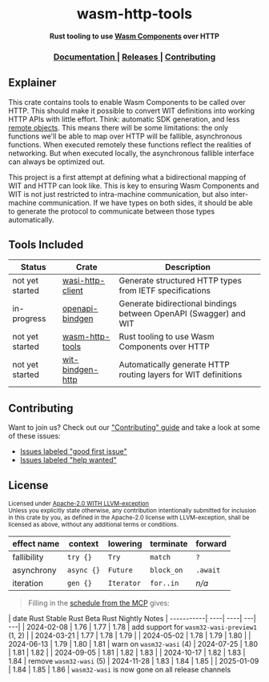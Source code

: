 <h1 align="center">wasm-http-tools</h1>
<div align="center">
  <strong>
    Rust tooling to use <a href="https://github.com/webassembly/component-model">Wasm Components</a> over HTTP
  </strong>
</div>

<div align="center">
  <h3>
    <a href="https://yoshuawuyts.github.io/wasm-http-tools">
      Documentation
    </a>
    <span> | </span>
    <a href="https://github.com/yoshuawuyts/wasm-http-tools/releases">
      Releases
    </a>
    <span> | </span>
    <a href="https://github.com/yoshuawuyts/wasm-http-tools/blob/master.github/CONTRIBUTING.md">
      Contributing
    </a>
  </h3>
</div>

## Explainer

This crate contains tools to enable Wasm Components to be called over HTTP. This
should make it possible to convert WIT definitions into working HTTP APIs with
little effort. Think: automatic SDK generation, and less [remote
objects](https://en.wikipedia.org/wiki/Distributed_object). This means there
will be some limitations: the only functions we'll be able to map over HTTP will
be fallible, asynchronous functions. When executed remotely these functions 
reflect the realities of networking. But when executed locally, the asynchronous
fallible interface can always be optimized out.

This project is a first attempt at defining what a bidirectional mapping of WIT
and HTTP can look like. This is key to ensuring Wasm Components and WIT is not
just restricted to intra-machine communication, but also inter-machine
communication. If we have types on both sides, it should be able to generate the
protocol to communicate between those types automatically.

## Tools Included

| Status          | Crate                                          | Description                                                       |
| --------------- | ---------------------------------------------- | ----------------------------------------------------------------- |
| not yet started | [wasi-http-client](./crates/wasi-http-client/) | Generate structured HTTP types from IETF specifications           |
| in-progress     | [openapi-bindgen](./crates/openapi-bindgen/)   | Generate bidirectional bindings between OpenAPI (Swagger) and WIT |
| not yet started | [wasm-http-tools](./crates/wasm-http-tools/)   | Rust tooling to use Wasm Components over HTTP                     |
| not yet started | [wit-bindgen-http](./crates/wit-bindgen-http/) | Automatically generate HTTP routing layers for WIT definitions    |

## Contributing
Want to join us? Check out our ["Contributing" guide][contributing] and take a
look at some of these issues:

- [Issues labeled "good first issue"][good-first-issue]
- [Issues labeled "help wanted"][help-wanted]

[contributing]: https://github.com/yoshuawuyts/wasm-http-tools/blob/master.github/CONTRIBUTING.md
[good-first-issue]: https://github.com/yoshuawuyts/wasm-http-tools/labels/good%20first%20issue
[help-wanted]: https://github.com/yoshuawuyts/wasm-http-tools/labels/help%20wanted

## License

<sup>
Licensed under <a href="LICENSE">Apache-2.0 WITH LLVM-exception</a> 
</sup>

<br/>

<sub>
Unless you explicitly state otherwise, any contribution intentionally submitted
for inclusion in this crate by you, as defined in the Apache-2.0 license with LLVM-exception,
shall be licensed as above, without any additional terms or conditions.
</sub>

| effect name | context    | lowering   | terminate  | forward  |
| ----------- | ---------- | ---------- | ---------- | -------- |
| fallibility | `try {}`   | `Try`      | `match`    | `?`      |
| asynchrony  | `async {}` | `Future`   | `block_on` | `.await` |
| iteration   | `gen {}`   | `Iterator` | `for..in`  | *n/a*    |

> Filling in the [schedule from the MCP](https://github.com/rust-lang/compiler-team/issues/695) gives:
 
 | date	Rust Stable	Rust Beta	Rust Nightly	Notes
 | -----------| ----| ----| ---| ---|
 | 2024-02-08	| 1.76	|         1.77	|         1.78	|         add support for `wasm32-wasi-preview1` (1, 2) |
 | 2024-03-21	| 1.77	|         1.78	|         1.79	|
 | 2024-05-02	| 1.78	|         1.79	|         1.80	|
 | 2024-06-13	| 1.79	|         1.80	|         1.81	|         warn on `wasm32-wasi` (4)
 | 2024-07-25	| 1.80	|         1.81	|         1.82	|
 | 2024-09-05	| 1.81	|         1.82	|         1.83	|
 | 2024-10-17	| 1.82	|         1.83	|         1.84	|         remove `wasm32-wasi` (5)
 | 2024-11-28	| 1.83	|         1.84	|         1.85	|
 | 2025-01-09	| 1.84	|         1.85	|         1.86	|         `wasm32-wasi` is now gone on all release channels

